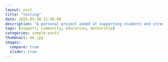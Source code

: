 ```yaml
---
layout: post
title: "testing"
date: 2025-03-30 11:46:00
description: "A personal project aimed at supporting students and strengthening the university community."
tags: [support, community, education, mentorship]
categories: sample-posts
thumbnail: me.jpg
images:
  compare: true
  slider: true
---
```


